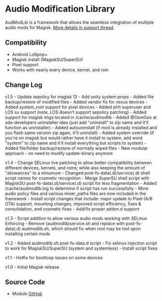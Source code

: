 # Audio Modification Library
AudModLib is a framework that allows the seamless integration of multiple audio mods for Magisk. [More details in support thread](https://forum.xda-developers.com/apps/magisk/module-audio-modification-library-t3579612).

## Compatibility
* Android Lollipop+
* Magisk install (MagiskSU/SuperSU)
* Pixel support
* Works with nearly every device, kernel, and rom

## Change Log
v1.5
	- Update sepolicy for magisk 13
	- Add unity system props
	- Added file backup/restore of modified files
	- Added vendor fix for nexus devices
	- Added system_root support for pixel devices
	- Added phh superuser and LOS su support (note, LOS doesn't support sepolicy patching)
	- Added support for magisk imgs located in /cache/audmodlib
	- Added @Osm0sis at xda-developers uninstaller idea (just add "uninstall" to zip name and it'll function as uninstaller)
	- Added autouninstall (if mod is already installed and you flash same version zip again, it'll uninstall)
	- Added system override (if you're on magisk but would rather have it install to system, add word "system" to zip name and it'll install everything but scripts to system)
	- Added file/folder backup/restore of normally wiped files
	- New modular approach - no need to modify update-binary anymore
	
v1.4
	- Change SELinux live patching to allow better compatibility between different devices, kernels, and roms; while also keeping the amount of "allowances" to a minumum
	- Changed post-fs-data(.d)/service(.d) shell script names for cosmetic recognition
	- Merge SuperSU shell script with MagiskSU post-fs-data(.d)/service(.d) script for less fragmentation
	- Added /cache/audmodlib.log to determine if script has run successfully
	- More audio policy files and various mixer_paths files are now included in the framework
	- Install script changes that include: major update to Pixel (A/B OTA) support, mounting changes, improved script efficiency, fixes & consolidation, and cosmetic fixes
	- Add/fix proper addon.d support

v1.3
	- Script addition to allow various audio mods working with SELinux Enforcing
	- Remove (audmodlib)service.sh and replace with post-fs-data(.d) audmodlib.sh, which should fix when root may be lost upon installing certain mods

v1.2
	- Added audmodlib.sh post-fs-data.d script
	- Fix selinux injection script to work for MagiskSU/SuperSU (system and systemless)
	- Install script fixes

v1.1
	- Hotfix for bootloop issues on some devices

v1.0
	- Initial Magisk release

## Source Code
* Module [GitHub](https://github.com/therealahrion/Audio-Modification-Library)
